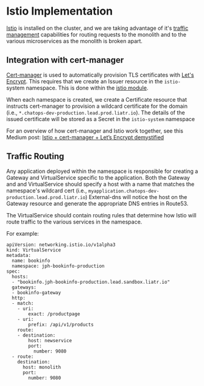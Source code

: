 # Istio Implementation

[Istio](https://istio.io) is installed on the cluster, and we are taking advantage of it's [traffic management](https://istio.io/docs/concepts/traffic-management) capabilities for routing requests to the monolith and to the various microservices as the monolith is broken apart.

## Integration with cert-manager

[Cert-manager](https://docs.cert-manager.io/) is used to automatically provision TLS certificates with [Let's Encrypt](https://letsencrypt.org/). This requires that we create an Issuer resource in the `istio-`system namespace. This is done within the [istio module](modules/common/istio).

When each namespace is created, we create a Certificate resource that instructs cert-manager to provision a wildcard certificate for the domain (i.e., `*.chatops-dev-production.lead.prod.liatr.io`). The details of the issued certificate will be stored as a Secret in the `istio-system` namespace

For an overview of how cert-manager and Istio work together, see this Medium post: [Istio + cert-manager + Let’s Encrypt demystified](https://medium.com/@gregoire.waymel/istio-cert-manager-lets-encrypt-demystified-c1cbed011d67)

## Traffic Routing

Any application deployed within the namespace is responsible for creating a Gateway and VirtualService specific to the application. Both the Gateway and and VirtualService should specify a host with a name that matches the namespace's wildcard cert (i.e., `myapplication.chatops-dev-production.lead.prod.liatr.io`) External-dns will notice the host on the Gateway resource and generate the appropriate DNS entries in Route53.

The VirtualService should contain routing rules that determine how Istio will route traffic to the various services in the namespace.

For example:

    apiVersion: networking.istio.io/v1alpha3
    kind: VirtualService
    metadata:
      name: bookinfo
      namespace: jph-bookinfo-production
    spec:
      hosts:
      - "bookinfo.jph-bookinfo-production.lead.sandbox.liatr.io"
      gateways:
      - bookinfo-gateway
      http:
      - match:
        - uri:
            exact: /productpage
        - uri:
            prefix: /api/v1/products
        route:
        - destination:
            host: newservice
            port:
              number: 9080
      - route:
        destination:
          host: monolith
          port:
            number: 9080
        

